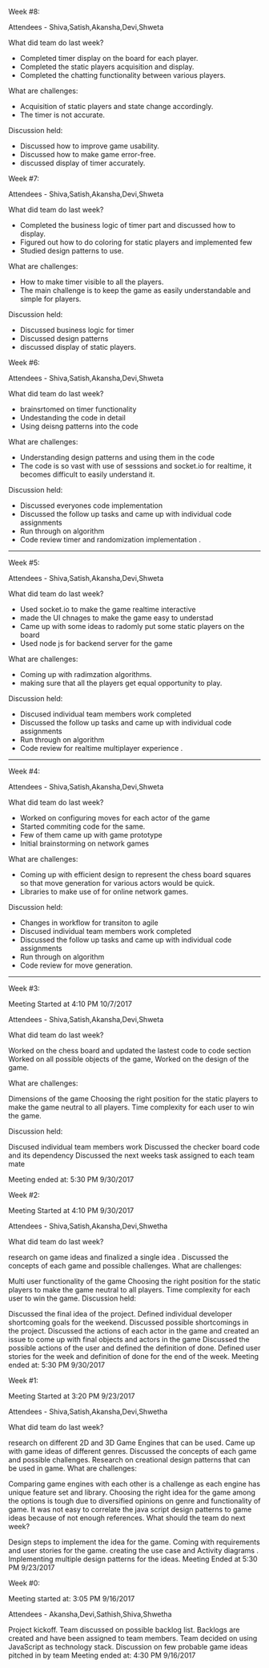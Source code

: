 Week #8:

Attendees - Shiva,Satish,Akansha,Devi,Shweta

What did team do last week?
- Completed timer display on the board for each player.
- Completed the static players acquisition and display.
- Completed the chatting functionality between various players.

What are challenges:
- Acquisition of static players and state change accordingly. 
- The timer is not accurate.

Discussion held:

- Discussed how to improve game usability. 
- Discussed how to make game error-free.
- discussed display of timer accurately.



Week #7:

Attendees - Shiva,Satish,Akansha,Devi,Shweta

What did team do last week?
- Completed the business logic of timer part and discussed how to display.
- Figured out how to do coloring for static players and implemented few
- Studied design patterns to use.

What are challenges:
- How to make timer visible to all the players. 
- The main challenge is to keep the game as easily understandable and simple for players.

Discussion held:

- Discussed business logic for timer 
- Discussed design patterns
- discussed display of static players.

Week #6:

Attendees - Shiva,Satish,Akansha,Devi,Shweta

What did team do last week?
- brainsrtomed on timer functionality 
- Undestanding the code in detail 
- Using deisng patterns into the code 

What are challenges:
- Understanding design patterns and using them in the code 
- The code is so vast with use of sesssions and socket.io for realtime, it becomes difficult to easily understand it.


Discussion held:

- Discussed everyones code implementation 
- Discussed the follow up tasks and came up with individual code assignments
- Run through on algorithm 
- Code review timer and randomization implementation .

***

Week #5:

Attendees - Shiva,Satish,Akansha,Devi,Shweta

What did team do last week?
- Used socket.io to make the game realtime interactive
- made the UI chnages to make the game easy to understad
- Came up with some ideas to radomly put some static players on the board
- Used node js for backend server for the game 

What are challenges:
- Coming up with radimzation algorithms.
- making sure that all the players get equal opportunity to play.


Discussion held:

- Discused individual team members work completed
- Discussed the follow up tasks and came up with individual code assignments
- Run through on algorithm 
- Code review for realtime multiplayer experience .

***

Week #4:

Attendees - Shiva,Satish,Akansha,Devi,Shweta

What did team do last week?
- Worked on configuring moves for each actor of the game
- Started commiting code for the same.
- Few of them came up  with game prototype
- Initial brainstorming on network games

What are challenges:
- Coming up with efficient design to represent the chess board squares so that move generation for various actors would be quick.
- Libraries to make use of for online network games.


Discussion held:

- Changes in workflow for transiton to agile 
- Discused individual team members work completed
- Discussed the follow up tasks and came up with individual code assignments
- Run through on algorithm 
- Code review for move generation.

***

Week #3:

Meeting Started at 4:10 PM 10/7/2017

Attendees - Shiva,Satish,Akansha,Devi,Shweta

What did team do last week?

Worked on the chess board and updated the lastest code to code section
Worked on all possible objects of the game,
Worked on the design  of the game.

What are challenges:

Dimensions of the game
Choosing the right position for the static players to make the game neutral to all players.
Time complexity for each user to win the game.

Discussion held:

Discused individual team members work
Discussed the checker board code and its dependency
Discussed the next weeks task assigned to each team mate

Meeting ended at: 5:30 PM 9/30/2017




Week #2:

Meeting Started at 4:10 PM 9/30/2017

Attendees - Shiva,Satish,Akansha,Devi,Shwetha

What did team do last week?

research on game ideas and finalized a single idea .
Discussed the concepts of each game and possible challenges.
What are challenges:

Multi user functionality of the game
Choosing the right position for the static players to make the game neutral to all players.
Time complexity for each user to win the game.
Discussion held:

Discussed the final idea of the project.
Defined individual developer shortcoming goals for the weekend.
Discussed possible shortcomings in the project.
Discussed the actions of each actor in the game and created an issue to come up with final objects and actors in the game
Discussed the possible actions of the user and defined the definition of done.
Defined user stories for the week and definition of done for the end of the week.
Meeting ended at: 5:30 PM 9/30/2017

Week #1:

Meeting Started at 3:20 PM 9/23/2017

Attendees - Shiva,Satish,Akansha,Devi,Shwetha

What did team do last week?

research on different 2D and 3D Game Engines that can be used.
Came up with game ideas of different genres.
Discussed the concepts of each game and possible challenges.
Research on creational design patterns that can be used in game.
What are challenges:

Comparing game engines with each other is a challenge as each engine has unique feature set and library.
Choosing the right idea for the game among the options is tough due to diversified opinions on genre and functionality of game.
It was not easy to correlate the java script design patterns to game ideas because of not enough references.
What should the team do next week?

Design steps to implement the idea for the game.
Coming with requirements and user stories for the game.
creating the use case and Activity diagrams .
Implementing multiple design patterns for the ideas.
Meeting Ended at 5:30 PM 9/23/2017

Week #0:

Meeting started at: 3:05 PM 9/16/2017

Attendees - Akansha,Devi,Sathish,Shiva,Shwetha

Project kickoff.
Team discussed on possible backlog list.
Backlogs are created and have been assigned to team members.
Team decided on using JavaScript as technology stack.
Discussion on few probable game ideas pitched in by team
Meeting ended at: 4:30 PM 9/16/2017
